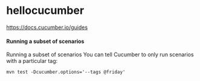# hellocucumber

https://docs.cucumber.io/guides

#### Running a subset of scenarios
Running a subset of scenarios
You can tell Cucumber to only run scenarios with a particular tag:

`mvn test -Dcucumber.options='--tags @friday'`